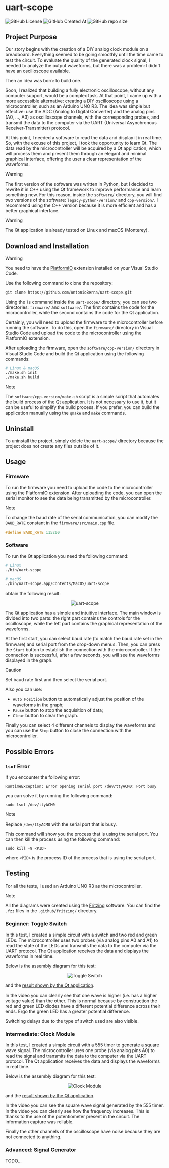 # uart-scope

![GitHub License](https://img.shields.io/github/license/AntonioBerna/uart-scope)
![GitHub Created At](https://img.shields.io/github/created-at/antonioberna/uart-scope)
![GitHub repo size](https://img.shields.io/github/repo-size/AntonioBerna/uart-scope)

## Project Purpose

Our story begins with the creation of a DIY analog clock module on a breadboard. Everything seemed to be going smoothly until the time came to test the circuit. To evaluate the quality of the generated clock signal, I needed to analyze the output waveforms, but there was a problem: I didn't have an oscilloscope available.

Then an idea was born: to build one.

Soon, I realized that building a fully electronic oscilloscope, without any computer support, would be a complex task. At that point, I came up with a more accessible alternative: creating a DIY oscilloscope using a microcontroller, such as an Arduino UNO R3. The idea was simple but effective: use the ADC (Analog to Digital Converter) and the analog pins (A0, ..., A3) as oscilloscope channels, with the corresponding probes, and transmit the data to the computer via the UART (Universal Asynchronous Receiver-Transmitter) protocol.

At this point, I needed a software to read the data and display it in real time. So, with the excuse of this project, I took the opportunity to learn Qt. The data read by the microcontroller will be acquired by a Qt application, which will process them and present them through an elegant and minimal graphical interface, offering the user a clear representation of the waveforms.

> [!WARNING]
> The first version of the software was written in Python, but I decided to rewrite it in C++ using the Qt framework to improve performance and learn something new. For this reason, inside the `software/` directory, you will find two versions of the software: `legacy-python-version/` and `cpp-version/`. I recommend using the C++ version because it is more efficient and has a better graphical interface.

> [!WARNING]
> The Qt application is already tested on Linux and macOS (Monterey).

## Download and Installation

> [!WARNING]
> You need to have the [PlatformIO](https://platformio.org/install/ide?install=vscode) extension installed on your Visual Studio Code.

Use the following command to clone the repository:

```
git clone https://github.com/AntonioBerna/uart-scope.git
```

Using the `ls` command inside the `uart-scope/` directory, you can see two directories: `firmware/` and `software/`. The first contains the code for the microcontroller, while the second contains the code for the Qt application.

Certainly, you will need to upload the firmware to the microcontroller before running the software. To do this, open the `firmware/` directory in Visual Studio Code and upload the code to the microcontroller using the PlatformIO extension.

After uploading the firmware, open the `software/cpp-version/` directory in Visual Studio Code and build the Qt application using the following commands:

```bash
# Linux & macOS
./make.sh init
./make.sh build
```

> [!NOTE]
> The `software/cpp-version/make.sh` script is a simple script that automates the build process of the Qt application. It is not necessary to use it, but it can be useful to simplify the build process. If you prefer, you can build the application manually using the `qmake` and `make` commands.

## Uninstall

To uninstall the project, simply delete the `uart-scope/` directory because the project does not create any files outside of it.

## Usage

### Firmware

To run the firmware you need to upload the code to the microcontroller using the PlatformIO extension. After uploading the code, you can open the serial monitor to see the data being transmitted by the microcontroller.

> [!NOTE]
> To change the baud rate of the serial communication, you can modify the `BAUD_RATE` constant in the `firmware/src/main.cpp` file.
> ```cpp
> #define BAUD_RATE 115200
> ```

### Software

To run the Qt application you need the following command:

```bash
# Linux
./bin/uart-scope

# macOS
./bin/uart-scope.app/Contents/MacOS/uart-scope
```

obtain the following result:

<p align="center">
    <img src=".github/imgs/qt-gui.png" alt="uart-scope">
</p>

The Qt application has a simple and intuitive interface. The main window is divided into two parts: the right part contains the controls for the oscilloscope, while the left part contains the graphical representation of the waveforms.

At the first start, you can select baud rate (to match the baud rate set in the firmware) and serial port from the drop-down menus. Then, you can press the `Start` button to establish the connection with the microcontroller. If the connection is successful, after a few seconds, you will see the waveforms displayed in the graph.

> [!CAUTION]
> Set baud rate first and then select the serial port.

Also you can use:

- `Auto Position` button to automatically adjust the position of the waveforms in the graph;
- `Pause` button to stop the acquisition of data;
- `Clear` button to clear the graph.

Finally you can select 4 different channels to display the waveforms and you can use the `Stop` button to close the connection with the microcontroller.

## Possible Errors

### `lsof` Error

If you encounter the following error:

```
RuntimeException: Error opening serial port /dev/ttyACM0: Port busy
```

you can solve it by running the following command:

```
sudo lsof /dev/ttyACM0
```

> [!NOTE]
> Replace `/dev/ttyACM0` with the serial port that is busy.

This command will show you the process that is using the serial port. You can then kill the process using the following command:

```
sudo kill -9 <PID>
```

where `<PID>` is the process ID of the process that is using the serial port.

## Testing

For all the tests, I used an Arduino UNO R3 as the microcontroller.

> [!NOTE]
> All the diagrams were created using the [Fritzing](https://fritzing.org/) software. You can find the `.fzz` files in the `.github/fritzing/` directory.

### Beginner: Toggle Switch

In this test, I created a simple circuit with a switch and two red and green LEDs. The microcontroller uses two probes (via analog pins A0 and A1) to read the state of the LEDs and transmits the data to the computer via the UART protocol. The Qt application receives the data and displays the waveforms in real time.

Below is the assembly diagram for this test:

<p align="center">
    <img src=".github/imgs/toggle-switch_bb.png" alt="Toggle Switch">
</p>

and the [result shown by the Qt application](.github/videos/toggle-switch.mp4).

In the video you can clearly see that one wave is higher (i.e. has a higher voltage value) than the other. This is normal because by construction the red and green LED diodes have a different potential difference across their ends. Ergo the green LED has a greater potential difference.

Switching delays due to the type of switch used are also visible.

### Intermediate: Clock Module

In this test, I created a simple circuit with a 555 timer to generate a square wave signal. The microcontroller uses one probe (via analog pins A0) to read the signal and transmits the data to the computer via the UART protocol. The Qt application receives the data and displays the waveforms in real time.

Below is the assembly diagram for this test:

<p align="center">
    <img src=".github/imgs/clock-module_bb.png" alt="Clock Module">
</p>

and the [result shown by the Qt application](.github/videos/clock-module.mp4).

In the video you can see the square wave signal generated by the 555 timer. In the video you can clearly see how the frequency increases. This is thanks to the use of the potentiometer present in the circuit. The information capture was reliable.

Finally the other channels of the oscilloscope have noise because they are not connected to anything.

### Advanced: Signal Generator

TODO...
